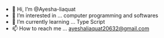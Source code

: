 - 👋 Hi, I’m @Ayesha-liaquat
- 👀 I’m interested in ... computer programming and softwares
- 🌱 I’m currently learning ... Type Script
- 📫 How to reach me ... ayeshaliaquat20632@gmail.com

<!---
Ayesha-liaquat/Ayesha-liaquat is a ✨ special ✨ repository because
its `README.md` appears on your GitHub profile.
--->
